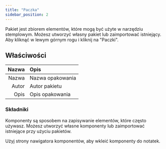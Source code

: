 ```yaml
---
title: "Paczka"
sidebar_position: 2
---
```


Pakiet jest zbiorem elementów, które mogą być użyte w narzędziu stemplowym. Możesz utworzyć własny pakiet lub zaimportować istniejący. Aby kliknąć w lewym górnym rogu i kliknij na "Paczki".

## Właściwości

| Nazwa | Opis             |
| -----:|:---------------- |
| Nazwa | Nazwa opakowania |
| Autor | Autor pakietu    |
|  Opis | Opis opakowania  |

### Składniki

Komponenty są sposobem na zapisywanie elementów, które często używasz. Możesz utworzyć własne komponenty lub zaimportować istniejące przy użyciu pakietów.

Użyj strony nawigatora komponentów, aby wkleić komponenty do notatek.
